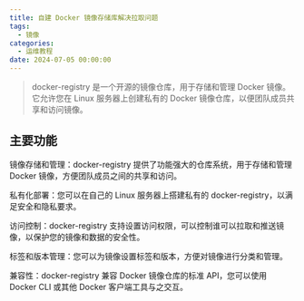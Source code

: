 ```yaml
---
title: 自建 Docker 镜像存储库解决拉取问题
tags:
  - 镜像
categories:
  - 运维教程
date: 2024-07-05 00:00:00
---
```


> docker-registry 是一个开源的镜像仓库，用于存储和管理 Docker 镜像。它允许您在 Linux 服务器上创建私有的 Docker 镜像仓库，以便团队成员共享和访问镜像。

<!-- more -->

## 主要功能

镜像存储和管理：docker-registry 提供了功能强大的仓库系统，用于存储和管理 Docker 镜像，方便团队成员之间的共享和访问。

私有化部署：您可以在自己的 Linux 服务器上搭建私有的 docker-registry，以满足安全和隐私要求。

访问控制：docker-registry 支持设置访问权限，可以控制谁可以拉取和推送镜像，以保护您的镜像和数据的安全性。

标签和版本管理：您可以为镜像设置标签和版本，方便对镜像进行分类和管理。

兼容性：docker-registry 兼容 Docker 镜像仓库的标准 API，您可以使用 Docker CLI 或其他 Docker 客户端工具与之交互。